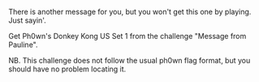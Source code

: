 There is another message for you, but you won't get this one by playing. Just sayin'.

Get Ph0wn's Donkey Kong US Set 1 from the challenge "Message from Pauline".

NB. This challenge does not follow the usual ph0wn flag format, but you should have no problem locating it.
